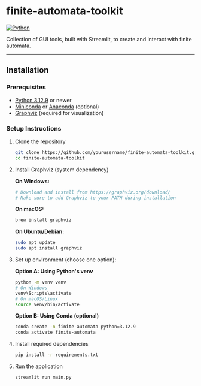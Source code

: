 # finite-automata-toolkit

[![Python](https://img.shields.io/badge/python-3.12.9-blue.svg)](https://www.python.org/downloads/release/python-3129/)

Collection of GUI tools, built with Streamlit, to create and interact with finite automata.

---

## Installation

### Prerequisites

- [Python 3.12.9](https://www.python.org/downloads/release/python-3129/) or newer
- [Miniconda](https://docs.conda.io/en/latest/miniconda.html) or [Anaconda](https://www.anaconda.com/products/distribution) (optional)
- [Graphviz](https://graphviz.org/download/) (required for visualization)

### Setup Instructions

1. Clone the repository
   ```bash
   git clone https://github.com/yourusername/finite-automata-toolkit.git
   cd finite-automata-toolkit
   ```

2. Install Graphviz (system dependency)
   
   **On Windows:**
   ```bash
   # Download and install from https://graphviz.org/download/
   # Make sure to add Graphviz to your PATH during installation
   ```
   
   **On macOS:**
   ```bash
   brew install graphviz
   ```
   
   **On Ubuntu/Debian:**
   ```bash
   sudo apt update
   sudo apt install graphviz
   ```

3. Set up environment (choose one option):

   **Option A: Using Python's venv**
   ```bash
   python -m venv venv
   # On Windows
   venv\Scripts\activate
   # On macOS/Linux
   source venv/bin/activate
   ```

   **Option B: Using Conda (optional)**
   ```bash
   conda create -n finite-automata python=3.12.9
   conda activate finite-automata
   ```

4. Install required dependencies
   ```bash
   pip install -r requirements.txt
   ```

5. Run the application
   ```bash
   streamlit run main.py
   ```
